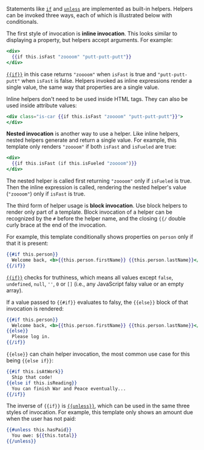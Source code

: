 Statements like [`if`](https://api.emberjs.com/ember/3.9/classes/Ember.Templates.helpers/methods/if?anchor=if)
and [`unless`](https://api.emberjs.com/ember/3.9/classes/Ember.Templates.helpers/methods/if?anchor=unless)
are implemented as built-in helpers. Helpers can be invoked three ways, each
of which is illustrated below with conditionals.

The first style of invocation is **inline invocation**. This looks similar to
displaying a property, but helpers accept arguments. For example:

```handlebars
<div>
  {{if this.isFast "zoooom" "putt-putt-putt"}}
</div>
```

[`{{if}}`](https://api.emberjs.com/ember/3.9/classes/Ember.Templates.helpers/methods/if?anchor=if)
in this case returns `"zoooom"` when `isFast` is true and
`"putt-putt-putt"` when `isFast` is false. Helpers invoked as inline expressions
render a single value, the same way that properties are a single value.

Inline helpers don't need to be used inside HTML tags. They can also be used
inside attribute values:

```handlebars
<div class="is-car {{if this.isFast "zoooom" "putt-putt-putt"}}">
</div>
```

**Nested invocation** is another way to use a helper. Like inline helpers,
nested helpers generate and return a single value. For example, this template
only renders `"zoooom"` if both `isFast` and `isFueled` are true:

```handlebars
<div>
  {{if this.isFast (if this.isFueled "zoooom")}}
</div>
```

The nested helper is called first returning `"zoooom"` only if `isFueled` is
true. Then the inline expression is called, rendering the nested helper's
value (`"zoooom"`) only if `isFast` is true.

The third form of helper usage is **block invocation**. Use block helpers
to render only part of a template. Block invocation of a helper can be
recognized by the `#` before the helper name, and the closing `{{/` double
curly brace at the end of the invocation.

For example, this template conditionally shows
properties on `person` only if that it is present:

```handlebars
{{#if this.person}}
  Welcome back, <b>{{this.person.firstName}} {{this.person.lastName}}</b>!
{{/if}}
```

[`{{if}}`](https://api.emberjs.com/ember/3.9/classes/Ember.Templates.helpers/methods/if?anchor=if)
checks for truthiness, which means all values except `false`,
`undefined`, `null`, `''`, `0`  or `[]` (i.e., any JavaScript falsy value or an
empty array).

If a value passed to `{{#if}}` evaluates to falsy, the `{{else}}` block
of that invocation is rendered:

```handlebars
{{#if this.person}}
  Welcome back, <b>{{this.person.firstName}} {{this.person.lastName}}</b>!
{{else}}
  Please log in.
{{/if}}
```

`{{else}}` can chain helper invocation, the most common use case for this being
`{{else if}}`:

```handlebars
{{#if this.isAtWork}}
  Ship that code!
{{else if this.isReading}}
  You can finish War and Peace eventually...
{{/if}}
```

The inverse of `{{if}}` is
[`{{unless}}`](https://api.emberjs.com/ember/3.9/classes/Ember.Templates.helpers/methods/if?anchor=unless),
which can be used in the same three styles of invocation. For example, this
template only shows an amount due when the user has not paid:

```handlebars
{{#unless this.hasPaid}}
  You owe: ${{this.total}}
{{/unless}}
```

<!-- eof - needed for pages that end in a code block  -->
